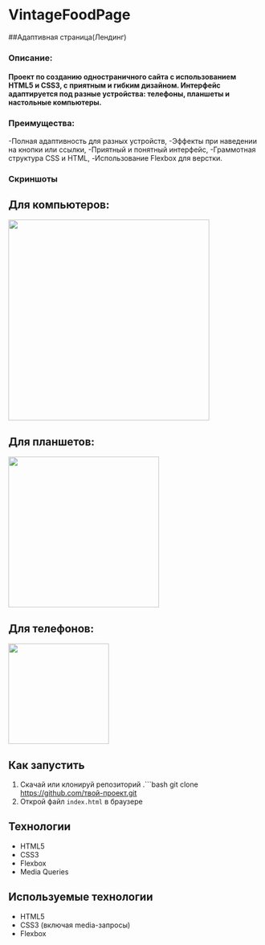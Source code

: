 # VintageFoodPage

##Адаптивная страница(Лендинг)

### Описание:

#### Проект по созданию одностраничного сайта с использованием **HTML5** и **CSS3**, с приятным и гибким дизайном. Интерфейс адаптируется под разные устройства: телефоны, планшеты и настольные компьютеры.

### Преимущества:

  -Полная адаптивность для разных устройств,
  -Эффекты при наведении на кнопки или ссылки,
  -Приятный и понятный интерфейс,
  -Граммотная структура CSS и HTML,
  -Использование Flexbox для верстки.

  

### Скриншоты

<p align="center">
  <h2>Для компьютеров:</h2>
  <img src="Vintage_Food/images/Computers.png" width="400"/>
  
 <h2> Для планшетов:</h2>
  <img src="Vintage_Food/images/tablets.png" width="300"/>
  
  <h2>Для телефонов:</h2>
  <img src="Vintage_Food/images/phones.png" width="200"/>
</p>


## Как запустить

1. Скачай или клонируй репозиторий
 .```bash
   git clone https://github.com/твой-проект.git
2. Открой файл `index.html` в браузере

##  Технологии

- HTML5
- CSS3
- Flexbox
- Media Queries

## Используемые технологии

- HTML5
- CSS3 (включая media-запросы)
- Flexbox
